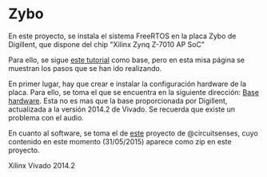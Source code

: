 # Zybo
En este proyecto, se instala el sistema FreeRTOS en la placa Zybo de Digillent, que dispone del chip "Xilinx Zynq Z-7010 AP SoC"

Para ello, se sigue [este tutorial](http://rishifranklin.blogspot.in/2015/04/freertos-on-xilinx-zynq-zybo-single-core.html?m=1) como base, pero en esta misa página se muestran los pasos que se han ido realizando.

En primer lugar, hay que crear e instalar la configuración hardware de la placa. Para ello, se toma el que se encuentra en la siguiente dirección:
[Base hardware](https://github.com/kharenzze/Zybo/tree/master/zybo_base_system). Esta no es mas que la base proporcionada por Digillent, actualizada a la versión 2014.2 de Vivado. Se recuerda que existe un problema con el audio.

En cuanto al software, se toma el de [este](https://github.com/circuitsenses/FreeRTOS-Zybo) proyecto de @circuitsenses, cuyo contenido en este momento (31/05/2015) aparece como zip en este proyecto.

Xilinx Vivado 2014.2
